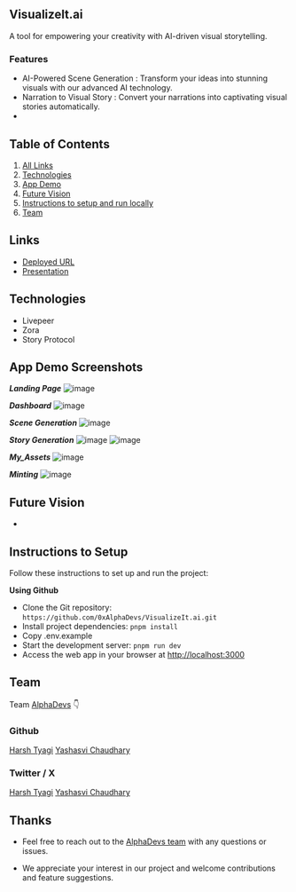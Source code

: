 ## VisualizeIt.ai

A tool for empowering your creativity with AI-driven visual storytelling.

### Features

- AI-Powered Scene Generation : Transform your ideas into stunning visuals with our advanced AI technology.
- Narration to Visual Story : Convert your narrations into captivating visual stories automatically.
-

## Table of Contents

1. [All Links](#links)
2. [Technologies](#technologies)
3. [App Demo](#app-demo-screenshots)
4. [Future Vision](#future-vision)
5. [Instructions to setup and run locally ](#instructions-to-setup)
6. [Team](#team)

## Links

- [Deployed URL]()
- [Presentation](https://www.canva.com/design/DAGUBJ5DZrg/piPVMc0ygpRdEiexqDWqLw/view)

## Technologies

- Livepeer
- Zora
- Story Protocol

## App Demo Screenshots

**_Landing Page_**
![image](/public/appDemo/landing-page.png)

**_Dashboard_**
![image](/public/appDemo/dashboard.png)

**_Scene Generation_**
![image](/public/appDemo/scene-generation.png)

**_Story Generation_**
![image](/public/appDemo/story-generation.png)
![image](/public/appDemo/story-generation-2.png)

**_My_Assets_**
![image](/public/appDemo/my-assets.png)

**_Minting_**
![image](/public/appDemo/minting.png)

## Future Vision

-

## Instructions to Setup

Follow these instructions to set up and run the project:

**Using Github**

- Clone the Git repository: `https://github.com/0xAlphaDevs/VisualizeIt.ai.git`
- Install project dependencies: `pnpm install`
- Copy .env.example
- Start the development server: `pnpm run dev`
- Access the web app in your browser at [http://localhost:3000](http://localhost:3000)

## Team

Team [AlphaDevs](https://www.alphadevs.dev) 👇

### Github

[Harsh Tyagi](https://github.com/mr-harshtyagi)
[Yashasvi Chaudhary](https://github.com/0xyshv)

### Twitter / X

[Harsh Tyagi](https://twitter.com/0xmht)
[Yashasvi Chaudhary](https://twitter.com/0xyshv)

## Thanks

- Feel free to reach out to the [AlphaDevs team](https://www.alphadevs.dev) with any questions or issues.

- We appreciate your interest in our project and welcome contributions and feature suggestions.

